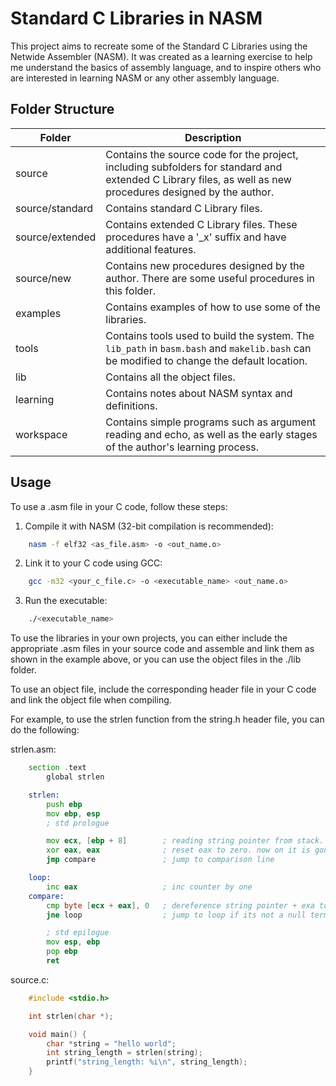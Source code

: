 # Standard C Libraries in NASM

This project aims to recreate some of the Standard C Libraries using the Netwide Assembler (NASM). It was created as a learning exercise to help me understand the basics of assembly language, and to inspire others who are interested in learning NASM or any other assembly language.

## Folder Structure


| Folder    | Description                                                                                                                                                 |
|-----------|-------------------------------------------------------------------------------------------------------------------------------------------------------------|
| source    | Contains the source code for the project, including subfolders for standard and extended C Library files, as well as new procedures designed by the author. |
| source/standard    | Contains standard C Library files. |
| source/extended    | Contains extended C Library files. These procedures have a '_x' suffix and have additional features. |
| source/new    | Contains new procedures designed by the author. There are some useful procedures in this folder. |
| examples  | Contains examples of how to use some of the libraries.                                                                                                      |
| tools     | Contains tools used to build the system. The `lib_path` in `basm.bash` and `makelib.bash` can be modified to change the default location.                     |
| lib       | Contains all the object files.                                                                                                                               |
| learning  | Contains notes about NASM syntax and definitions.                                                                                                            |
| workspace | Contains simple programs such as argument reading and echo, as well as the early stages of the author's learning process.                                      |


## Usage

To use a .asm file in your C code, follow these steps:

1) Compile it with NASM (32-bit compilation is recommended):

```bash
    nasm -f elf32 <as_file.asm> -o <out_name.o>
```

2) Link it to your C code using GCC:

```bash
    gcc -m32 <your_c_file.c> -o <executable_name> <out_name.o>
```

3) Run the executable:

```bash
    ./<executable_name>
```

To use the libraries in your own projects, you can either include the appropriate .asm files in your source code and assemble and link them as shown in the example above, or you can use the object files in the ./lib folder.

To use an object file, include the corresponding header file in your C code and link the object file when compiling.

For example, to use the strlen function from the string.h header file, you can do the following:


strlen.asm:

```asm
    section .text
        global strlen

    strlen:
        push ebp
        mov ebp, esp
        ; std prologue

        mov ecx, [ebp + 8]        ; reading string pointer from stack.
        xor eax, eax              ; reset eax to zero. now on it is gonna keep the char count.
        jmp compare               ; jump to comparison line

    loop:
        inc eax                   ; inc counter by one
    compare:
        cmp byte [ecx + eax], 0   ; dereference string pointer + exa to get value of char.
        jne loop                  ; jump to loop if its not a null terminator (0)

        ; std epilogue
        mov esp, ebp
        pop ebp
        ret
```

source.c:

```c
    #include <stdio.h>

    int strlen(char *);

    void main() {
        char *string = "hello world";
        int string_length = strlen(string);
        printf("string_length: %i\n", string_length);
    }
```

